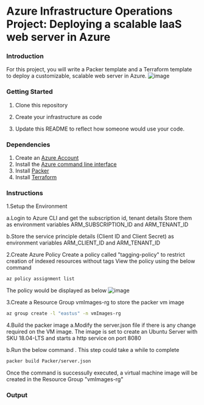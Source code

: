 # Azure Infrastructure Operations Project: Deploying a scalable IaaS web server in Azure

### Introduction
For this project, you will write a Packer template and a Terraform template to deploy a customizable, scalable web server in Azure.
![image](https://user-images.githubusercontent.com/24310615/120940796-ecbdc600-c716-11eb-8825-fc9f2e7dd1c4.png)


### Getting Started
1. Clone this repository

2. Create your infrastructure as code

3. Update this README to reflect how someone would use your code.

### Dependencies
1. Create an [Azure Account](https://portal.azure.com) 
2. Install the [Azure command line interface](https://docs.microsoft.com/en-us/cli/azure/install-azure-cli?view=azure-cli-latest)
3. Install [Packer](https://www.packer.io/downloads)
4. Install [Terraform](https://www.terraform.io/downloads.html)

### Instructions

1.Setup the Environment

a.Login to Azure CLI and get the subscription id, tenant details
Store them as environment variables ARM_SUBSCRIPTION_ID and ARM_TENANT_ID

b.Store the service principle details (Client ID and Client Secret) as environment variables ARM_CLIENT_ID and ARM_TENANT_ID


2.Create Azure Policy
Create a policy called "tagging-policy" to restrict creation of indexed resources without tags 
View the policy using the below command
```sh
az policy assignment list
```
The policy would be displayed as below
![image](https://user-images.githubusercontent.com/24310615/120957349-68d30080-c74d-11eb-9bf4-84867112653f.png)

3.Create a Resource Group vmImages-rg to store the packer vm image
```sh
az group create -l "eastus" -n vmImages-rg
```

4.Build the packer image
a.Modify the server.json file if there is any change required on the VM image.
The image is set to create an Ubuntu Server with SKU 18.04-LTS and starts a http service on port 8080

b.Run the below command . This step could take a while to complete 
```sh
packer build Packer/server.json
```
Once the command is successully executed, a virtual machine image will be created in the Resource Group "vmImages-rg"



### Output

